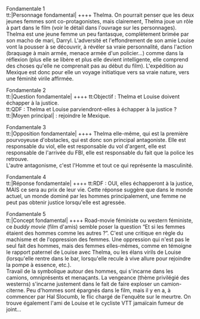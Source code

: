 Fondamentale 1<br>tt:|Personnage fondamental| ++++ Thelma. On pourrait penser que les deux jeunes femmes sont co-protagonistes, mais clairement, Thelma joue un rôle à part dans le film (voir le détail dans l'ouvrage sur les personnages). Thelma est une jeune femme un peu fantasque, complètement brimée par son macho de mari, Darryl. L'adversité et l'effondrement de son amie Louise vont la pousser à se découvrir, à révéler sa vraie personnalité, dans l'action (braquage à main armée, menace armée d'un policier…) comme dans la réflexion (plus elle se libère et plus elle devient intelligente, elle comprend des choses qu'elle ne comprenait pas au début du film). L'expédition au Mexique est donc pour elle un voyage initiatique vers sa vraie nature, vers une féminité virile affirmée. 

Fondamentale 2<br>tt:|Question fondamentale| ++++ tt:Objectif : Thelma et Louise doivent échapper à la justice.<br>tt:QDF : Thelma et Louise parviendront-elles à échapper à la justice ?<br>tt:|Moyen principal| : rejoindre le Mexique.

Fondamentale 3<br>tt:|Opposition fondamentale| ++++ Thelma elle-même, qui est la première pourvoyeuse d'obstacles, qui est donc son principal antagoniste. Elle est responsable du viol, elle est responsable du vol d'argent, elle est responsable de l'arrivée du FBI, elle est responsable du fait que la police les retrouve.<br>L'autre antagonisme, c'est l'Homme et tout ce qui représente la masculinité.

Fondamentale 4<br>tt:|Réponse fondamentale| ++++ tt:RDF : OUI,  elles échapperont à la justice, MAIS ce sera au prix de leur vie. Cette réponse suggère que dans le monde actuel, un monde dominé par les hommes principalement, une femme ne peut pas obtenir justice lorsqu'elle est agressée.

Fondamentale 5<br>tt:|Concept fondamental| ++++ Road-movie féministe ou western féministe, ce <em>buddy movie</em> (film d'amis) semble poser la question “Et si les femmes étaient des hommes comme les autres ?”. C'est une critique en règle du machisme et de l'oppression des femmes. Une oppression qui n'est pas le seul fait des hommes, mais des femmes elles-mêmes, comme en témoigne le rapport paternel de Louise avec Thelma, ou les élans virils de Louise (lorsqu'elle rentre dans le bar, lorsqu'elle recule à vive allure pour rejoindre la pompe à essence, etc.).<br>Travail de la symbolique autour des hommes, qui s'incarne dans les camions, omniprésents et menaçants. La vengeance (thème privilégié des westerns) s'incarne justement dans le fait de faire exploser un camion-citerne. Peu d'hommes sont épargnés dans le film, mais il y en a, à commencer par Hal Slocumb, le flic chargé de l'enquête sur le meurtre. On trouve également l'ami de Louise et le cycliste VTT jamaïcain fumeur de joint…